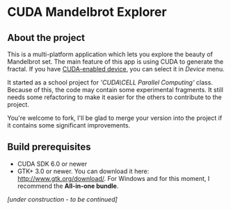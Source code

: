 # CUDA Mandelbrot Explorer #

## About the project ##
This is a multi-platform application which lets you explore the beauty of Mandelbrot set. The main feature of this app is using CUDA to generate the fractal. If you have [CUDA-enabled device](https://developer.nvidia.com/cuda-gpus), you can select it in *Device* menu.

It started as a school project for *'CUDA\CELL Parallel Computing'* class. Because of this, the code may contain some experimental fragments. It still needs some refactoring to make it easier for the others to contribute to the project.

You're welcome to fork, I'll be glad to merge your version into the project if it contains some significant improvements.

## Build prerequisites ##
* CUDA SDK 6.0 or newer
* GTK+ 3.0 or newer. You can download it here: http://www.gtk.org/download/. For Windows and for this moment, I recommend the **All-in-one bundle**.

*[under construction - to be continued]*